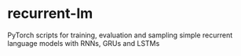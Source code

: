 # recurrent-lm
PyTorch scripts for training, evaluation and sampling simple recurrent language models with RNNs, GRUs and LSTMs
